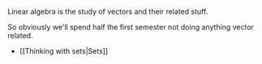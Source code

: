 Linear algebra is the study of vectors and their related stuff.

So obviously we'll spend half the first semester not doing anything vector related.

- [[Thinking with sets|Sets]]